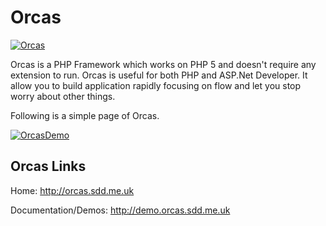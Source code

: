 Orcas
=====

[![Orcas](http://orcas.sdd.me.uk/Ext/OrcasBanner.png)](http://orcas.sdd.me.uk/)

Orcas is a PHP Framework which works on PHP 5 and doesn't require any extension to run. Orcas is useful for both PHP and ASP.Net Developer. It allow you to build application rapidly focusing on flow and let you stop worry about other things.

Following is a simple page of Orcas. 

[![OrcasDemo](http://orcas.sdd.me.uk/Ext/OrcasDemo.png)](http://demo.orcas.sdd.me.uk/)


Orcas Links
----------------
Home:  http://orcas.sdd.me.uk

Documentation/Demos:   http://demo.orcas.sdd.me.uk

